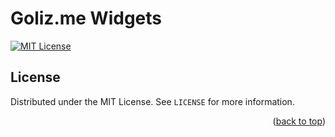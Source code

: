 <a name="readme-top"></a>
# Goliz.me Widgets


<!-- PROJECT SHIELDS -->
[![MIT License][license-shield]][license-url]


<!-- LICENSE -->
## License

Distributed under the MIT License. See `LICENSE` for more information.

<p align="right">(<a href="#readme-top">back to top</a>)</p>

<!-- MARKDOWN LINKS & IMAGES -->
[license-shield]: https://img.shields.io/github/license/golizme/widgets
[license-url]: https://github.com/golizme/widgets/blob/master/LICENSE

